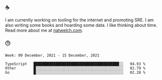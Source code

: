 ### ☕

I am currently working on tooling for the internet and promoting SRE. I am also writing some books and hoarding some data. I like thinking about time. Read more about me at [natwelch.com](https://natwelch.com).

### 🕒

<!--START_SECTION:waka-->
```text
Week: 09 December, 2021 - 15 December, 2021

TypeScript   ███████████████████████████████████████░░   94.93 % 
Other        █░░░░░░░░░░░░░░░░░░░░░░░░░░░░░░░░░░░░░░░░   02.79 % 
Go           █░░░░░░░░░░░░░░░░░░░░░░░░░░░░░░░░░░░░░░░░   02.28 % 
```
<!--END_SECTION:waka-->
